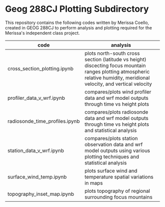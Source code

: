 # Geog 288CJ Plotting Subdirectory

This repository contains the following codes written by Merissa Coello, created in GEOG 288CJ to perform analysis and plotting required for the Merissa's independent class project.

| code     | analysis  |  
|---|---|
| cross_section_plotting.ipynb   | plots north-south cross section (latitude vs height) discecting focus mountain ranges plotting atmospheric relative humidity, meridional velocity, and vertical velocity  |   
| profiler_data_v_wrf.ipynb      | compares/plots wind profiler data and wrf model outputs through time vs height plots  |  
| radiosonde_time_profiles.ipynb | compares/plots radiosonde data and wrf model outputs through time vs height plots and statistical analysis  | 
| station_data_v_wrf.ipynb       | compares/plots station observation data and wrf model outputs using various plotting techniques and statistical analysis |
| surface_wind_temp.ipynb        | plots surface wind and temperature spatial variations in maps  |
| topography_inset_map.ipynb     | plots topography of regional surrounding focus mountains  |
